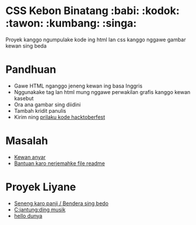 # CSS Kebon Binatang :babi: :kodok: :tawon: :kumbang: :singa:

Proyek kanggo ngumpulake kode ing html lan css kanggo nggawe gambar kewan sing beda

# Pandhuan

- Gawe HTML nganggo jeneng kewan ing basa Inggris
- Nggunakake tag lan html mung nggawe perwakilan grafis kanggo kewan kasebut
- Ora ana gambar sing diidini
- Tambah kridit panulis
- Kirim ning [prilaku kode hacktoberfest](https://docs.google.com/document/d/1gFKOhyUqMZzrZcbq8A_TpO5x9J9HK6agv70awCH8pyI/edit)

# Masalah

- [Kewan anyar](https://github.com/xaca/css_zoo/issues/2)
- [Bantuan karo nerjemahke file readme](https://github.com/xaca/css_zoo/issues/1)

# Proyek Liyane

- [Seneng karo panji / Bendera sing bedo](https://github.com/xaca/juego_banderas)
- [C:jantung:ding musik](https://github.com/xaca/coding-music)
- [hello dunya](https://github.com/xaca/holamundo.co)
